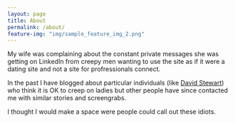 ```yaml
---
layout: page
title: About
permalink: /about/
feature-img: "img/sample_feature_img_2.png"
---
```


My wife was complaining about the constant private messages she was getting on LinkedIn from creepy men wanting to use the site as if it were a dating site and not a site for profressionals connect.

In the past I have blogged about particular individuals (like [David Stewart](http://tosbourn.com/david-stewart-marketing-digital-solutions-thinks-ok-creep-females-linkedin/)) who think it is OK to creep on ladies but
other people have since contacted me with similar stories and screengrabs.

I thought I would make a space were people could call out these idiots.
